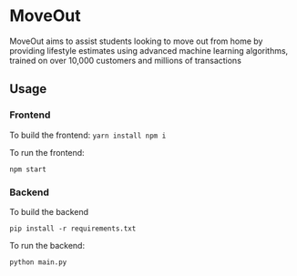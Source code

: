 # MoveOut
MoveOut aims to assist students looking to move out from home by providing lifestyle estimates using advanced machine learning algorithms, trained on over 10,000 customers and millions of transactions

## Usage

### Frontend
To build the frontend: 
`
yarn install
npm i
`

To run the frontend:
```
npm start
```

### Backend
To build the backend 
```
pip install -r requirements.txt
```

To run the backend:
```
python main.py
```
